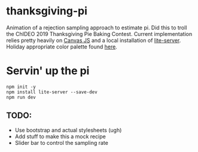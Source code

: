 # thanksgiving-pi
Animation of a rejection sampling approach to estimate pi. Did this to troll the ChIDEO 2019 Thanksgiving Pie Baking Contest. Current implementation relies pretty heavily on [Canvas JS](https://canvasjs.com/) and a local installation of [lite-server](https://github.com/johnpapa/lite-server). Holiday appropriate color palette found [here](https://www.schemecolor.com/traditional-thanksgiving-color-scheme.php).

# Servin' up the pi
```
npm init -y
npm install lite-server --save-dev
npm run dev
```

## TODO:
 - Use bootstrap and actual stylesheets (ugh)
 - Add stuff to make this a mock recipe
 - Slider bar to control the sampling rate

 
